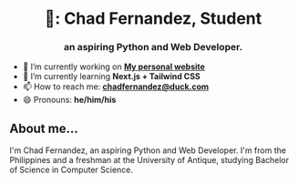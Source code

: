 <h1 align="center">👋: Chad Fernandez, Student</h1>
<h3 align="center">an aspiring <b>Python</b> and <b>Web Developer</b>.</h3>


- 🔭 I’m currently working on [**My personal website**](https://www.github.com/chof64/chof64)
- 🌱 I’m currently learning **Next.js + Tailwind CSS**
- 📫 How to reach me: [**chadfernandez@duck.com**](mailto:chadfernandez@duck.com)
- 😄 Pronouns: **he/him/his**


## About me...
I'm Chad Fernandez, an aspiring Python and Web Developer. I'm from the Philippines and a freshman at the University of Antique, studying Bachelor of Science in Computer Science.



<!--
**chof64/chof64** is a ✨ _special_ ✨ repository because its `README.md` (this file) appears on your GitHub profile.

Here are some ideas to get you started:

- 🔭 I’m currently working on ...
- 🌱 I’m currently learning ...
- 👯 I’m looking to collaborate on ...
- 🤔 I’m looking for help with ...
- 💬 Ask me about ...
- 📫 How to reach me: ...
- 😄 Pronouns: ...
- ⚡ Fun fact: ...
-->
